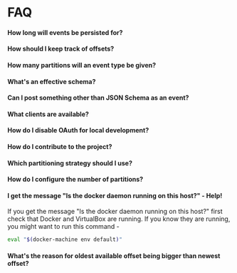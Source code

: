 # FAQ


#### How long will events be persisted for?

#### How should I keep track of offsets?

#### How many partitions will an event type be given?

#### What's an effective schema?

#### Can I post something other than JSON Schema as an event?

#### What clients are available?

#### How do I disable OAuth for local development?

#### How do I contribute to the project?

#### Which partitioning strategy should I use?

#### How do I configure the number of partitions?

#### I get the message "Is the docker daemon running on this host?" - Help!

If you get the message "Is the docker daemon running on this host?" first check that Docker and VirtualBox are running. If you know they are running, you might want to run this command -

```sh
eval "$(docker-machine env default)"
```

#### What's the reason for oldest available offset being bigger than newest offset?




